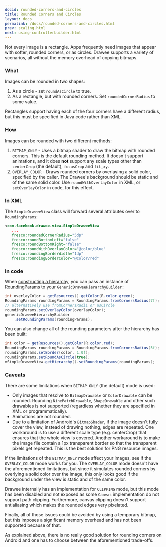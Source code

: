 ```yaml
---
docid: rounded-corners-and-circles
title: Rounded Corners and Circles
layout: docs
permalink: /docs/rounded-corners-and-circles.html
prev: scaling.html
next: using-controllerbuilder.html
---
```


Not every image is a rectangle. Apps frequently need images that appear with softer, rounded corners, or as circles. Drawee supports a variety of scenarios, all without the memory overhead of copying bitmaps.

### What

Images can be rounded in two shapes:

1. As a circle - set `roundAsCircle` to true.
2. As a rectangle, but with rounded corners. Set `roundedCornerRadius` to some value.

Rectangles support having each of the four corners have a different radius, but this must be specified in Java code rather than XML.

### How

Images can be rounded with two different methods:

1. `BITMAP_ONLY` - Uses a bitmap shader to draw the bitmap with rounded corners. This is the default rounding method. It doesn't support animations, and it does **not** support any scale types other than `centerCrop` (the default), `focusCrop` and `fit_xy`.
2. `OVERLAY_COLOR` - Draws rounded corners by overlaying a solid color, specified by the caller. The Drawee's background should be static and of the same solid color. Use `roundWithOverlayColor` in XML, or `setOverlayColor` in code, for this effect.

### In XML

The `SimpleDraweeView` class will forward several attributes over to `RoundingParams`:

```xml
<com.facebook.drawee.view.SimpleDraweeView
   ...
   fresco:roundedCornerRadius="5dp"
   fresco:roundBottomLeft="false"
   fresco:roundBottomRight="false"
   fresco:roundWithOverlayColor="@color/blue"
   fresco:roundingBorderWidth="1dp"
   fresco:roundingBorderColor="@color/red"
```

### In code

When [constructing a hierarchy](using-drawees-code.html), you can pass an instance of [RoundingParams](../javadoc/reference/com/facebook/drawee/generic/RoundingParams.html) to your `GenericDraweeHierarchyBuilder:`

```java
int overlayColor = getResources().getColor(R.color.green);
RoundingParams roundingParams = RoundingParams.fromCornersRadius(7f);
// alternatively use fromCornersRadii or asCircle
roundingParams.setOverlayColor(overlayColor);
genericDraweeHierarchyBuilder
    .setRoundingParams(roundingParams);
```

You can also change all of the rounding parameters after the hierarchy has been built:

```java
int color = getResources().getColor(R.color.red);
RoundingParams roundingParams = RoundingParams.fromCornersRadius(5f);
roundingParams.setBorder(color, 1.0f);
roundingParams.setRoundAsCircle(true);
mSimpleDraweeView.getHierarchy().setRoundingParams(roundingParams);
```

### Caveats

There are some limitations when `BITMAP_ONLY` (the default) mode is used:

- Only images that resolve to `BitmapDrawable` or `ColorDrawable` can be rounded. Rounding `NinePatchDrawable`, `ShapeDrawable` and other such drawables is not supported (regardless whether they are specified in XML or programmatically).
- Animations are not rounded.
- Due to a limitation of Android's `BitmapShader`, if the image doesn't fully cover the view, instead of drawing nothing, edges are repeated. One workaround is to use a different scale type (e.g. centerCrop) that ensures that the whole view is covered. Another workaround is to make the image file contain a 1px transparent border so that the transparent pixels get repeated. This is the best solution for PNG resource images.

If the limitations of the `BITMAP_ONLY` mode affect your images, see if the `OVERLAY_COLOR` mode works for you. The `OVERLAY_COLOR` mode doesn't have the aforementioned limitations, but since it simulates rounded corners by overlying a solid color over the image, this only looks good if the background under the view is static and of the same color.

Drawee internally has an implementation for `CLIPPING` mode, but this mode has been disabled and not exposed as some `Canvas` implementation do not support path clipping. Furthermore, canvas clipping doesn't support antialiasing which makes the rounded edges very pixelated.

Finally, all of those issues could be avoided by using a temporary bitmap, but this imposes a significant memory overhead and has not been supported because of that.

As explained above, there is no really good solution for rounding corners on Android and one has to choose between the aforementioned trade-offs.
